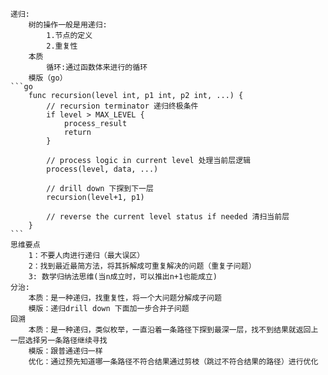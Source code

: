 	递归:
		树的操作一般是用递归:
			1.节点的定义
			2.重复性
		本质
			循环:通过函数体来进行的循环
		模版（go）
	```go
		func recursion(level int, p1 int, p2 int, ...) {
			// recursion terminator 递归终极条件
			if level > MAX_LEVEL {
				process_result
				return
			}
			
			// process logic in current level 处理当前层逻辑
			process(level, data, ...)

			// drill down 下探到下一层
			recursion(level+1, p1)

			// reverse the current level status if needed 清扫当前层
		}
	```
	思维要点
		1：不要人肉进行递归（最大误区）
		2：找到最近最简方法，将其拆解成可重复解决的问题（重复子问题）
		3: 数学归纳法思维(当n成立时，可以推出n+1也能成立)
	分治:
		本质：是一种递归，找重复性，将一个大问题分解成子问题
		模版：递归drill down 下面加一步合并子问题
	回溯
		本质：是一种递归，类似枚举，一直沿着一条路径下探到最深一层，找不到结果就返回上一层选择另一条路径继续寻找
		模版：跟普通递归一样
		优化：通过预先知道哪一条路径不符合结果通过剪枝（跳过不符合结果的路径）进行优化
			
